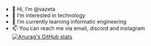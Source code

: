 - 👋 Hi, I’m @vazeta
- 👀 I’m interested in technology
- 🌱 I’m currently learning informatic engineering
- 📫 You can reach me via email, discord and instagram
[![Anurag's GitHub stats](https://github-readme-stats.vercel.app/api?username=vazeta)](https://github.com/anuraghazra/github-readme-stats)
